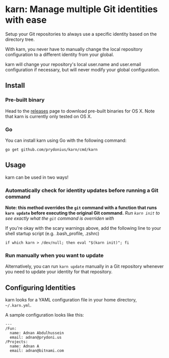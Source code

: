 # karn: Manage multiple Git identities with ease

Setup your Git repositories to always use a specific identity based on the directory tree.

With karn, you never have to manually change the local repository configuration to a different
identity from your global.

karn will change your repository's local user.name and user.email configuration if necessary, but will never modify your global configuration.

## Install

### Pre-built binary
Head to the [releases](https://github.com/prydonius/karn/releases) page to download pre-built binaries for OS X. Note that karn is currently only tested on OS X.

### Go
You can install karn using Go with the following command:
```
go get github.com/prydonius/karn/cmd/karn
```

## Usage
karn can be used in two ways!

### Automatically check for identity updates before running a Git command
**Note: this method overrides the `git` command with a function that runs `karn update` before executing the original Git command.**
*Run `karn init` to see exactly what the `git` command is overriden with*

If you're okay with the scary warnings above, add the following line to your shell startup script (e.g. .bash_profile, .zshrc)
```
if which karn > /dev/null; then eval "$(karn init)"; fi
```

### Run manually when you want to update
Alternatively, you can run `karn update` manually in a Git repository whenever you need to update your identity for that repository.

## Configuring Identities
karn looks for a YAML configuration file in your home directory, `~/.karn.yml`.

A sample configuration looks like this:
```
---
/Fun:
  name: Adnan Abdulhussein
  email: adnan@prydoni.us
/Projects:
  name: Adnan A
  email: adnan@bitnami.com
```
